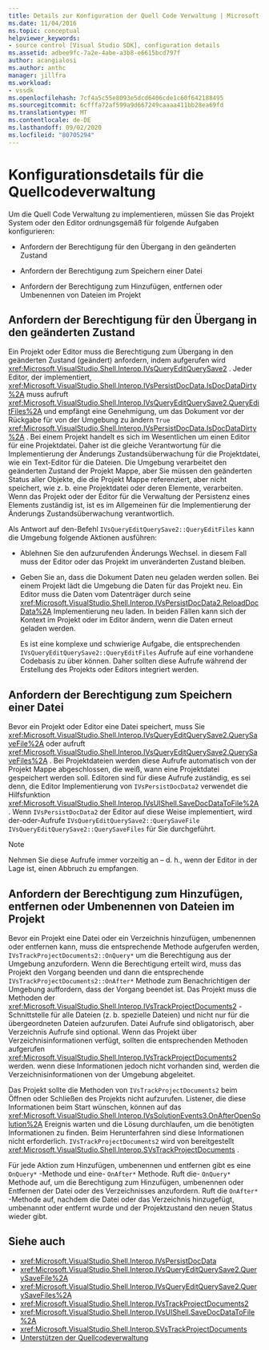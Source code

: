 ```yaml
---
title: Details zur Konfiguration der Quell Code Verwaltung | Microsoft-Dokumentation
ms.date: 11/04/2016
ms.topic: conceptual
helpviewer_keywords:
- source control [Visual Studio SDK], configuration details
ms.assetid: adbee9fc-7a2e-4abe-a3b8-e6615bcd797f
author: acangialosi
ms.author: anthc
manager: jillfra
ms.workload:
- vssdk
ms.openlocfilehash: 7cf4a5c55e8093e5dcd6406cde1c60f642188495
ms.sourcegitcommit: 6cfffa72af599a9d667249caaaa411bb28ea69fd
ms.translationtype: MT
ms.contentlocale: de-DE
ms.lasthandoff: 09/02/2020
ms.locfileid: "80705294"
---
```

# <a name="source-control-configuration-details"></a>Konfigurationsdetails für die Quellcodeverwaltung
Um die Quell Code Verwaltung zu implementieren, müssen Sie das Projekt System oder den Editor ordnungsgemäß für folgende Aufgaben konfigurieren:

- Anfordern der Berechtigung für den Übergang in den geänderten Zustand

- Anfordern der Berechtigung zum Speichern einer Datei

- Anfordern der Berechtigung zum Hinzufügen, entfernen oder Umbenennen von Dateien im Projekt

## <a name="request-permission-to-transition-to-changed-state"></a>Anfordern der Berechtigung für den Übergang in den geänderten Zustand
 Ein Projekt oder Editor muss die Berechtigung zum Übergang in den geänderten Zustand (geändert) anfordern, indem aufgerufen wird <xref:Microsoft.VisualStudio.Shell.Interop.IVsQueryEditQuerySave2> . Jeder Editor, der implementiert, <xref:Microsoft.VisualStudio.Shell.Interop.IVsPersistDocData.IsDocDataDirty%2A> muss aufruft <xref:Microsoft.VisualStudio.Shell.Interop.IVsQueryEditQuerySave2.QueryEditFiles%2A> und empfängt eine Genehmigung, um das Dokument vor der Rückgabe für von der Umgebung zu ändern `True` <xref:Microsoft.VisualStudio.Shell.Interop.IVsPersistDocData.IsDocDataDirty%2A> . Bei einem Projekt handelt es sich im Wesentlichen um einen Editor für eine Projektdatei. Daher ist die gleiche Verantwortung für die Implementierung der Änderungs Zustandsüberwachung für die Projektdatei, wie ein Text-Editor für die Dateien. Die Umgebung verarbeitet den geänderten Zustand der Projekt Mappe, aber Sie müssen den geänderten Status aller Objekte, die die Projekt Mappe referenziert, aber nicht speichert, wie z. b. eine Projektdatei oder deren Elemente, verarbeiten. Wenn das Projekt oder der Editor für die Verwaltung der Persistenz eines Elements zuständig ist, ist es im Allgemeinen für die Implementierung der Änderungs Zustandsüberwachung verantwortlich.

 Als Antwort auf den-Befehl `IVsQueryEditQuerySave2::QueryEditFiles` kann die Umgebung folgende Aktionen ausführen:

- Ablehnen Sie den aufzurufenden Änderungs Wechsel. in diesem Fall muss der Editor oder das Projekt im unveränderten Zustand bleiben.

- Geben Sie an, dass die Dokument Daten neu geladen werden sollen. Bei einem Projekt lädt die Umgebung die Daten für das Projekt neu. Ein Editor muss die Daten vom Datenträger durch seine <xref:Microsoft.VisualStudio.Shell.Interop.IVsPersistDocData2.ReloadDocData%2A> Implementierung neu laden. In beiden Fällen kann sich der Kontext im Projekt oder im Editor ändern, wenn die Daten erneut geladen werden.

  Es ist eine komplexe und schwierige Aufgabe, die entsprechenden `IVsQueryEditQuerySave2::QueryEditFiles` Aufrufe auf eine vorhandene Codebasis zu über können. Daher sollten diese Aufrufe während der Erstellung des Projekts oder Editors integriert werden.

## <a name="request-permission-to-save-a-file"></a>Anfordern der Berechtigung zum Speichern einer Datei
 Bevor ein Projekt oder Editor eine Datei speichert, muss Sie <xref:Microsoft.VisualStudio.Shell.Interop.IVsQueryEditQuerySave2.QuerySaveFile%2A> oder aufruft <xref:Microsoft.VisualStudio.Shell.Interop.IVsQueryEditQuerySave2.QuerySaveFiles%2A> . Bei Projektdateien werden diese Aufrufe automatisch von der Projekt Mappe abgeschlossen, die weiß, wann eine Projektdatei gespeichert werden soll. Editoren sind für diese Aufrufe zuständig, es sei denn, die Editor Implementierung von `IVsPersistDocData2` verwendet die Hilfsfunktion <xref:Microsoft.VisualStudio.Shell.Interop.IVsUIShell.SaveDocDataToFile%2A> . Wenn `IVsPersistDocData2` der Editor auf diese Weise implementiert, wird der-oder-Aufrufe `IVsQueryEditQuerySave2::QuerySaveFile` `IVsQueryEditQuerySave2::QuerySaveFiles` für Sie durchgeführt.

> [!NOTE]
> Nehmen Sie diese Aufrufe immer vorzeitig an – d. h., wenn der Editor in der Lage ist, einen Abbruch zu empfangen.

## <a name="request-permission-to-add-remove-or-rename-files-in-the-project"></a>Anfordern der Berechtigung zum Hinzufügen, entfernen oder Umbenennen von Dateien im Projekt
 Bevor ein Projekt eine Datei oder ein Verzeichnis hinzufügen, umbenennen oder entfernen kann, muss die entsprechende Methode aufgerufen werden, `IVsTrackProjectDocuments2::OnQuery*` um die Berechtigung aus der Umgebung anzufordern. Wenn die Berechtigung erteilt wird, muss das Projekt den Vorgang beenden und dann die entsprechende `IVsTrackProjectDocuments2::OnAfter*` Methode zum Benachrichtigen der Umgebung auffordern, dass der Vorgang beendet ist. Das Projekt muss die Methoden der <xref:Microsoft.VisualStudio.Shell.Interop.IVsTrackProjectDocuments2> -Schnittstelle für alle Dateien (z. b. spezielle Dateien) und nicht nur für die übergeordneten Dateien aufzurufen. Datei Aufrufe sind obligatorisch, aber Verzeichnis Aufrufe sind optional. Wenn das Projekt über Verzeichnisinformationen verfügt, sollten die entsprechenden Methoden aufgerufen <xref:Microsoft.VisualStudio.Shell.Interop.IVsTrackProjectDocuments2> werden. wenn diese Informationen jedoch nicht vorhanden sind, werden die Verzeichnisinformationen von der Umgebung abgeleitet.

 Das Projekt sollte die Methoden von `IVsTrackProjectDocuments2` beim Öffnen oder Schließen des Projekts nicht aufzurufen. Listener, die diese Informationen beim Start wünschen, können auf das <xref:Microsoft.VisualStudio.Shell.Interop.IVsSolutionEvents3.OnAfterOpenSolution%2A> Ereignis warten und die Lösung durchlaufen, um die benötigten Informationen zu finden. Beim Herunterfahren sind diese Informationen nicht erforderlich. `IVsTrackProjectDocuments2` wird von bereitgestellt <xref:Microsoft.VisualStudio.Shell.Interop.SVsTrackProjectDocuments> .

 Für jede Aktion zum Hinzufügen, umbenennen und entfernen gibt es eine `OnQuery*` -Methode und eine- `OnAfter*` Methode. Ruft die- `OnQuery*` Methode auf, um die Berechtigung zum Hinzufügen, umbenennen oder Entfernen der Datei oder des Verzeichnisses anzufordern. Ruft die `OnAfter*` -Methode auf, nachdem die Datei oder das Verzeichnis hinzugefügt, umbenannt oder entfernt wurde und der Projektzustand den neuen Status wieder gibt.

## <a name="see-also"></a>Siehe auch

- <xref:Microsoft.VisualStudio.Shell.Interop.IVsPersistDocData>
- <xref:Microsoft.VisualStudio.Shell.Interop.IVsQueryEditQuerySave2.QuerySaveFile%2A>
- <xref:Microsoft.VisualStudio.Shell.Interop.IVsQueryEditQuerySave2.QuerySaveFiles%2A>
- <xref:Microsoft.VisualStudio.Shell.Interop.IVsTrackProjectDocuments2>
- <xref:Microsoft.VisualStudio.Shell.Interop.IVsUIShell.SaveDocDataToFile%2A>
- <xref:Microsoft.VisualStudio.Shell.Interop.SVsTrackProjectDocuments>
- [Unterstützen der Quellcodeverwaltung](../../extensibility/internals/supporting-source-control.md)
